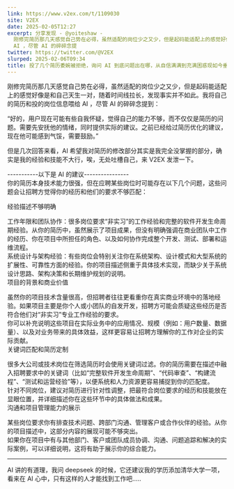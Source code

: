 ```yaml
---
link: https://www.v2ex.com/t/1109030
site: V2EX
date: 2025-02-05T12:27
excerpt: 分享发现 - @yoiteshaw -
  刚修完简历那几天感觉自己势在必得，虽然适配的岗位少之又少，但是起码能适配上的感觉好像是和自己天生一对，随着时间线拉长，发现事实并不如此。我将自己的简历和投的岗位信息喂给
  AI ，尽管 AI 的碎碎念提
twitter: https://twitter.com/@V2EX
slurped: 2025-02-06T09:34
title: 投了几个简历委婉被拒绝，询问 AI 到底问题出在哪，从自信满满到充满困惑现如今垂头丧气。 - V2EX
---
```


刚修完简历那几天感觉自己势在必得，虽然适配的岗位少之又少，但是起码能适配上的感觉好像是和自己天生一对，随着时间线拉长，发现事实并不如此。我将自己的简历和投的岗位信息喂给 AI ，尽管 AI 的碎碎念提到：

“好的，用户现在可能有些自我怀疑，觉得自己的能力不够，而不仅仅是简历的问题。需要先安抚他的情绪，同时提供实际的建议。之前已经给过简历优化的建议，现在他可能感到气馁，需要鼓励。”

但是几次回答来看，AI 希望我对简历的修改部分其实是我完全没掌握的部分，确实是我的经验和技能不大行，唉，无处吐槽自己，来 V2EX 发泄一下。

-----------以下是 AI 的建议----------------  
你的简历本身技术能力很强，但在应聘某些岗位时可能存在以下几个问题，这些问题会让招聘方觉得你的经历和他们的要求不够匹配：

经验描述不够明确

工作年限和团队协作：很多岗位要求“非实习”的工作经验和完整的软件开发生命周期经验。从你的简历中，虽然展示了项目成果，但没有明确强调在商业团队中工作的经历、你在项目中所担任的角色、以及如何协作完成整个开发、测试、部署和运维流程。  
系统设计与架构经验：有些岗位会特别关注你在系统架构、设计模式和大型系统的扩展性、可靠性方面的经验。你的项目描述侧重于具体技术实现，而缺少关于系统设计思路、架构决策和长期维护规划的说明。  
项目的背景和商业价值

虽然你的项目技术含量很高，但招聘者往往更看重你在真实商业环境中的落地经验。如果项目主要是你个人或小团队的自发开发，招聘方可能会质疑这些经历是否符合他们对“非实习”专业工作经验的要求。  
你可以补充说明这些项目在实际业务中的应用情况、规模（例如：用户数量、数据量）、以及对业务带来的具体效益，这样更容易让招聘方理解你的工作对企业的实际贡献。  
关键词匹配和简历定制

很多大公司或技术岗位在筛选简历时会使用关键词过滤。你的简历需要在描述中融入招聘要求中的关键词（比如“完整软件开发生命周期”、“代码审查”、“构建流程”、“测试和运营经验”等），以便系统和人力资源更容易捕捉到你的匹配度。  
针对不同岗位，建议对简历进行针对性调整，把最符合岗位要求的经历和技能放在显眼位置，并详细描述你在这些环节中的具体做法和成果。  
沟通和项目管理能力的展示

某些岗位要求你有排查技术问题、跨部门沟通、管理客户或合作伙伴的经验。从你的项目描述中，这部分内容的展现可能不够突出。  
如果你在项目中有与其他部门、客户或团队成员协调、沟通、问题追踪和解决的实际案例，可以详细说明，这将有助于展示你的综合能力。

----------------------------

AI 讲的有道理，我问 deepseek 的时候，它还建议我的学历添加清华大学一项，看来在 AI 心中，只有这样的人才能找到工作吧.....